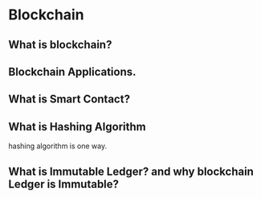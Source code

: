 # Blockchain

## What is blockchain?

## Blockchain Applications.

## What is Smart Contact?

## What is Hashing Algorithm

hashing algorithm is one way.

## What is Immutable Ledger? and why blockchain Ledger is Immutable?
